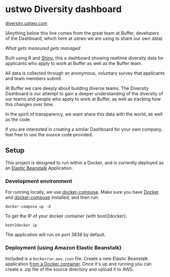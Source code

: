 # ustwo Diversity dashboard

[diversity.ustwo.com](http://diversity.ustwo.com)

(Anything below this line comes from the great team at Buffer, developers of the Dashboard, which here at ustwo we are using to share our own data)

*What gets measured gets managed*

Built using R and [Shiny](http://shiny.rstudio.com/), this a dashboard showing realtime diversity data for applicants who apply to work at Buffer as well as the Buffer team.

All data is collected through an anonymous, voluntary survey that applicants and team members submit.

At Buffer we care deeply about building diverse teams. The Diversity Dashboard is our attempt to gain a deeper understanding of the diversity of our teams and people who apply to work at Buffer, as well as tracking how this changes over time.

In the spirit of transparency, we want share this data with the world, as well as the code.

If you are interested in creating a similar Dashboard for your own company, feel free to use the source code provided.

## Setup

This project is designed to run within a Docker, and is currently deployed as an [Elastic Beanstalk](https://aws.amazon.com/documentation/elastic-beanstalk/) Application.

### Development environment

For running locally, we use [docker-compose](https://docs.docker.com/compose/). Make sure you have [Docker](https://docs.docker.com/installation/mac/) and [docker-compose](https://docs.docker.com/compose/install/) installed, and then run:

```
docker-compose up -d
```

To get the IP of your docker container (with boot2docker):

```
boot2docker ip
```

The application will run on port 3838 by default.

### Deployment (using Amazon Elastic Beanstalk)

Included is a ``Dockerrun.aws.json`` file. Create a new Elastic Beanstalk application [from a Docker container](https://docs.aws.amazon.com/elasticbeanstalk/latest/dg/create_deploy_docker.html).
Once it's up and running you can create a .zip file of the source directory and upload it to AWS.
